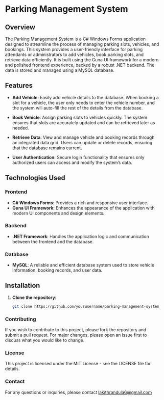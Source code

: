 # Parking Management System

## Overview

The Parking Management System is a C# Windows Forms application designed to streamline the process of managing parking slots, vehicles, and bookings. This system provides a user-friendly interface for parking attendants or administrators to add vehicles, book parking slots, and retrieve data efficiently. It is built using the Guna UI framework for a modern and polished frontend experience, backed by a robust .NET backend. The data is stored and managed using a MySQL database.

## Features

- **Add Vehicle**: Easily add vehicle details to the database. When booking a slot for a vehicle, the user only needs to enter the vehicle number, and the system will auto-fill the rest of the details from the database.
  
- **Book Vehicle**: Assign parking slots to vehicles quickly. The system ensures that slots are accurately updated and can be retrieved later as needed.

- **Retrieve Data**: View and manage vehicle and booking records through an integrated data grid. Users can update or delete records, ensuring that the database remains current.

- **User Authentication**: Secure login functionality that ensures only authorized users can access and modify the system’s data.

## Technologies Used

### Frontend
- **C# Windows Forms**: Provides a rich and responsive user interface.
- **Guna UI Framework**: Enhances the appearance of the application with modern UI components and design elements.

### Backend
- **.NET Framework**: Handles the application logic and communication between the frontend and the database.

### Database
- **MySQL**: A reliable and efficient database system used to store vehicle information, booking records, and user data.

## Installation

1. **Clone the repository**:
   ```bash
   git clone https://github.com/yourusername/parking-management-system.git

### Contributing
If you wish to contribute to this project, please fork the repository and submit a pull request. For major changes, please open an issue first to discuss what you would like to change.

### License
This project is licensed under the MIT License - see the LICENSE file for details.

### Contact
For any questions or inquiries, please contact lakithrandula6@gmail.com
